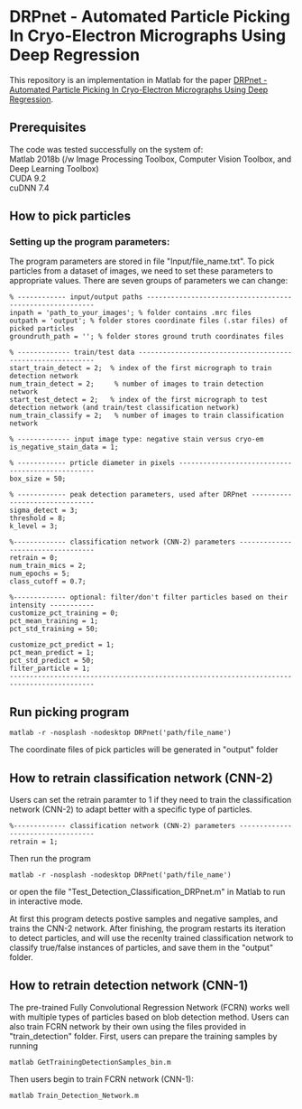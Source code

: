 
# DRPnet - Automated Particle Picking In Cryo-Electron Micrographs Using Deep Regression

This repository is an implementation in Matlab for the paper [DRPnet - Automated Particle Picking In Cryo-Electron Micrographs Using Deep Regression](https://www.biorxiv.org/content/10.1101/616169v1).


## Prerequisites
The code was tested successfully on the system of:  
Matlab 2018b (/w Image Processing Toolbox, Computer Vision Toolbox, and Deep Learning Toolbox)   
CUDA 9.2   
cuDNN 7.4 


## How to pick particles
### Setting up the program parameters:
The program parameters are stored in file "Input/file_name.txt". To pick particles from a dataset of images, we need to set these parameters to appropriate values. There are seven groups of parameters we can change:

```
% ------------ input/output paths ---------------------------------------------------------  
inpath = 'path_to_your_images'; % folder contains .mrc files  
outpath = 'output'; % folder stores coordinate files (.star files) of picked particles  
groundruth_path = ''; % folder stores ground truth coordinates files  

% ------------- train/test data -----------------------------------------------------------  
start_train_detect = 2;  % index of the first micrograph to train detection network  
num_train_detect = 2;     % number of images to train detection network  
start_test_detect = 2;   % index of the first micrograph to test detection network (and train/test classification network)  
num_train_classify = 2;   % number of images to train classification network  

% ------------- input image type: negative stain versus cryo-em  
is_negative_stain_data = 1;

% ------------ prticle diameter in pixels -------------------------------------------------  
box_size = 50;

% ------------ peak detection parameters, used after DRPnet -------------------------------  
sigma_detect = 3;  
threshold = 8;  
k_level = 3;  

%------------- classification network (CNN-2) parameters ----------------------------------  
retrain = 0; 
num_train_mics = 2;  
num_epochs = 5;  
class_cutoff = 0.7;  

%------------- optional: filter/don't filter particles based on their intensity -----------  
customize_pct_training = 0;  
pct_mean_training = 1;  
pct_std_training = 50;  

customize_pct_predict = 1;  
pct_mean_predict = 1;  
pct_std_predict = 50; 
filter_particle = 1;  
-------------------------------------------------------------------------------------------
```

## Run picking program
```
matlab -r -nosplash -nodesktop DRPnet('path/file_name')
```
The coordinate files of pick particles will be generated in "output" folder

## How to retrain classification network (CNN-2)
Users can set the retrain paramter to 1 if they need to train the classification network (CNN-2) to adapt better with a specific type of particles.
```
%------------- classification network (CNN-2) parameters ----------------------------------
retrain = 1; 
```

Then run the program 
```
matlab -r -nosplash -nodesktop DRPnet('path/file_name')
```
or open the file "Test_Detection_Classification_DRPnet.m" in Matlab to run in interactive mode.

At first this program detects postive samples and negative samples, and trains the CNN-2 network. After finishing, the program restarts its iteration to detect particles, and will use the recenlty trained classification network to classify true/false instances of particles, and save them in the "output" folder.

## How to retrain detection network (CNN-1)
The pre-trained Fully Convolutional Regression Network (FCRN) works well with multiple types of particles based on blob detection method. Users can also train FCRN network by their own using the files provided in "train_detection" folder.
First, users can prepare the training samples by running

```
matlab GetTrainingDetectionSamples_bin.m
```
Then users begin to train FCRN network (CNN-1):
```
matlab Train_Detection_Network.m
```

